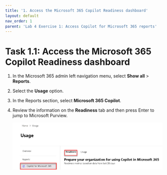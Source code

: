 ```yaml
---
title: '1. Access the Microsoft 365 Copilot Readiness dashboard'
layout: default
nav_order: 1
parent: 'Lab 4 Exercise 1: Access Copilot for Microsoft 365 reports'
---
```


# Task 1.1: Access the Microsoft 365 Copilot Readiness dashboard


1. In the Microsoft 365 admin left navigation menu, select **Show all** > **Reports**.

1. Select the **Usage** option.

1. In the Reports section, select **Microsoft 365 Copilot**.

1. Review the information on the **Readiness** tab and then press Enter to jump to Microsoft Purview.

    ![lab4a1.jpg](../media/lab4/a1.jpg)